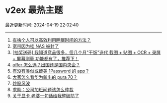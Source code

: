 # v2ex 最热主题

最近更新时间: 2024-04-19 22:02:40

--- 
1. [有啥个人可以高效利用睡眠时间的方法？](https://www.v2ex.com/t/1033796) 
2. [宽带因为挂 NAS 被封了](https://www.v2ex.com/t/1033800) 
3. [[抽奖送码] 我知道竞品很多，但几个月"干饭"迭代 截图 + 贴图 + OCR + 录屏 + 屏幕测量 功能都有了，推荐下！](https://www.v2ex.com/t/1033803) 
4. [offer 怎么选？出国还是国内央企？](https://www.v2ex.com/t/1033840) 
5. [有没有类似或媲美 1Password 的 app？](https://www.v2ex.com/t/1033795) 
6. [大家怎么看华为新出的 pura 70？](https://www.v2ex.com/t/1033931) 
7. [炒股风波](https://www.v2ex.com/t/1033945) 
8. [求助：公司加班问题该怎么仲裁](https://www.v2ex.com/t/1033844) 
9. [关于显卡 老婆一句话给我整破防了](https://www.v2ex.com/t/1033919) 
